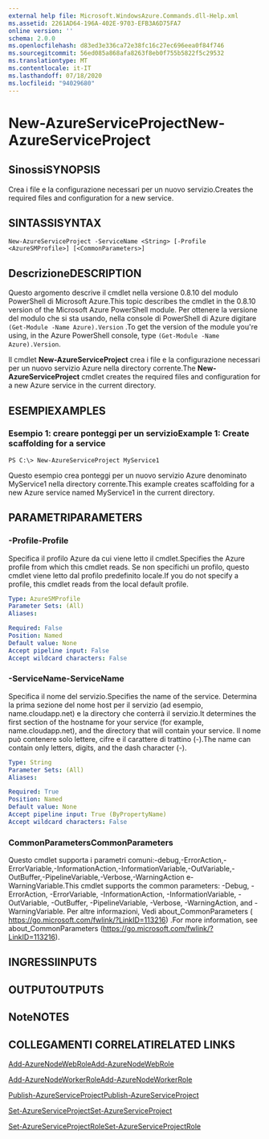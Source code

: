 ```yaml
---
external help file: Microsoft.WindowsAzure.Commands.dll-Help.xml
ms.assetid: 2261AD64-196A-402E-9703-EFB3A6D75FA7
online version: ''
schema: 2.0.0
ms.openlocfilehash: d83ed3e336ca72e38fc16c27ec696eea0f84f746
ms.sourcegitcommit: 56ed085a868afa8263f8eb0f755b5822f5c29532
ms.translationtype: MT
ms.contentlocale: it-IT
ms.lasthandoff: 07/18/2020
ms.locfileid: "94029680"
---
```

# <span data-ttu-id="f2bb2-101">New-AzureServiceProject</span><span class="sxs-lookup"><span data-stu-id="f2bb2-101">New-AzureServiceProject</span></span>

## <span data-ttu-id="f2bb2-102">Sinossi</span><span class="sxs-lookup"><span data-stu-id="f2bb2-102">SYNOPSIS</span></span>
<span data-ttu-id="f2bb2-103">Crea i file e la configurazione necessari per un nuovo servizio.</span><span class="sxs-lookup"><span data-stu-id="f2bb2-103">Creates the required files and configuration for a new service.</span></span>

## <span data-ttu-id="f2bb2-104">SINTASSI</span><span class="sxs-lookup"><span data-stu-id="f2bb2-104">SYNTAX</span></span>

```
New-AzureServiceProject -ServiceName <String> [-Profile <AzureSMProfile>] [<CommonParameters>]
```

## <span data-ttu-id="f2bb2-105">Descrizione</span><span class="sxs-lookup"><span data-stu-id="f2bb2-105">DESCRIPTION</span></span>
<span data-ttu-id="f2bb2-106">Questo argomento descrive il cmdlet nella versione 0.8.10 del modulo PowerShell di Microsoft Azure.</span><span class="sxs-lookup"><span data-stu-id="f2bb2-106">This topic describes the cmdlet in the 0.8.10 version of the Microsoft Azure PowerShell module.</span></span>
<span data-ttu-id="f2bb2-107">Per ottenere la versione del modulo che si sta usando, nella console di PowerShell di Azure digitare `(Get-Module -Name Azure).Version` .</span><span class="sxs-lookup"><span data-stu-id="f2bb2-107">To get the version of the module you're using, in the Azure PowerShell console, type `(Get-Module -Name Azure).Version`.</span></span>

<span data-ttu-id="f2bb2-108">Il cmdlet **New-AzureServiceProject** crea i file e la configurazione necessari per un nuovo servizio Azure nella directory corrente.</span><span class="sxs-lookup"><span data-stu-id="f2bb2-108">The **New-AzureServiceProject** cmdlet creates the required files and configuration for a new Azure service in the current directory.</span></span>

## <span data-ttu-id="f2bb2-109">ESEMPI</span><span class="sxs-lookup"><span data-stu-id="f2bb2-109">EXAMPLES</span></span>

### <span data-ttu-id="f2bb2-110">Esempio 1: creare ponteggi per un servizio</span><span class="sxs-lookup"><span data-stu-id="f2bb2-110">Example 1: Create scaffolding for a service</span></span>
```
PS C:\> New-AzureServiceProject MyService1
```

<span data-ttu-id="f2bb2-111">Questo esempio crea ponteggi per un nuovo servizio Azure denominato MyService1 nella directory corrente.</span><span class="sxs-lookup"><span data-stu-id="f2bb2-111">This example creates scaffolding for a new Azure service named MyService1 in the current directory.</span></span>

## <span data-ttu-id="f2bb2-112">PARAMETRI</span><span class="sxs-lookup"><span data-stu-id="f2bb2-112">PARAMETERS</span></span>

### <span data-ttu-id="f2bb2-113">-Profile</span><span class="sxs-lookup"><span data-stu-id="f2bb2-113">-Profile</span></span>
<span data-ttu-id="f2bb2-114">Specifica il profilo Azure da cui viene letto il cmdlet.</span><span class="sxs-lookup"><span data-stu-id="f2bb2-114">Specifies the Azure profile from which this cmdlet reads.</span></span>
<span data-ttu-id="f2bb2-115">Se non specifichi un profilo, questo cmdlet viene letto dal profilo predefinito locale.</span><span class="sxs-lookup"><span data-stu-id="f2bb2-115">If you do not specify a profile, this cmdlet reads from the local default profile.</span></span>

```yaml
Type: AzureSMProfile
Parameter Sets: (All)
Aliases: 

Required: False
Position: Named
Default value: None
Accept pipeline input: False
Accept wildcard characters: False
```

### <span data-ttu-id="f2bb2-116">-ServiceName</span><span class="sxs-lookup"><span data-stu-id="f2bb2-116">-ServiceName</span></span>
<span data-ttu-id="f2bb2-117">Specifica il nome del servizio.</span><span class="sxs-lookup"><span data-stu-id="f2bb2-117">Specifies the name of the service.</span></span>
<span data-ttu-id="f2bb2-118">Determina la prima sezione del nome host per il servizio (ad esempio, name.cloudapp.net) e la directory che conterrà il servizio.</span><span class="sxs-lookup"><span data-stu-id="f2bb2-118">It determines the first section of the hostname for your service (for example, name.cloudapp.net), and the directory that will contain your service.</span></span>
<span data-ttu-id="f2bb2-119">Il nome può contenere solo lettere, cifre e il carattere di trattino (-).</span><span class="sxs-lookup"><span data-stu-id="f2bb2-119">The name can contain only letters, digits, and the dash character (-).</span></span>

```yaml
Type: String
Parameter Sets: (All)
Aliases: 

Required: True
Position: Named
Default value: None
Accept pipeline input: True (ByPropertyName)
Accept wildcard characters: False
```

### <span data-ttu-id="f2bb2-120">CommonParameters</span><span class="sxs-lookup"><span data-stu-id="f2bb2-120">CommonParameters</span></span>
<span data-ttu-id="f2bb2-121">Questo cmdlet supporta i parametri comuni:-debug,-ErrorAction,-ErrorVariable,-InformationAction,-InformationVariable,-OutVariable,-OutBuffer,-PipelineVariable,-Verbose,-WarningAction e-WarningVariable.</span><span class="sxs-lookup"><span data-stu-id="f2bb2-121">This cmdlet supports the common parameters: -Debug, -ErrorAction, -ErrorVariable, -InformationAction, -InformationVariable, -OutVariable, -OutBuffer, -PipelineVariable, -Verbose, -WarningAction, and -WarningVariable.</span></span> <span data-ttu-id="f2bb2-122">Per altre informazioni, Vedi about_CommonParameters ( https://go.microsoft.com/fwlink/?LinkID=113216) .</span><span class="sxs-lookup"><span data-stu-id="f2bb2-122">For more information, see about_CommonParameters (https://go.microsoft.com/fwlink/?LinkID=113216).</span></span>

## <span data-ttu-id="f2bb2-123">INGRESSI</span><span class="sxs-lookup"><span data-stu-id="f2bb2-123">INPUTS</span></span>

## <span data-ttu-id="f2bb2-124">OUTPUT</span><span class="sxs-lookup"><span data-stu-id="f2bb2-124">OUTPUTS</span></span>

## <span data-ttu-id="f2bb2-125">Note</span><span class="sxs-lookup"><span data-stu-id="f2bb2-125">NOTES</span></span>

## <span data-ttu-id="f2bb2-126">COLLEGAMENTI CORRELATI</span><span class="sxs-lookup"><span data-stu-id="f2bb2-126">RELATED LINKS</span></span>

[<span data-ttu-id="f2bb2-127">Add-AzureNodeWebRole</span><span class="sxs-lookup"><span data-stu-id="f2bb2-127">Add-AzureNodeWebRole</span></span>](./Add-AzureNodeWebRole.md)

[<span data-ttu-id="f2bb2-128">Add-AzureNodeWorkerRole</span><span class="sxs-lookup"><span data-stu-id="f2bb2-128">Add-AzureNodeWorkerRole</span></span>](./Add-AzureNodeWorkerRole.md)

[<span data-ttu-id="f2bb2-129">Publish-AzureServiceProject</span><span class="sxs-lookup"><span data-stu-id="f2bb2-129">Publish-AzureServiceProject</span></span>](./Publish-AzureServiceProject.md)

[<span data-ttu-id="f2bb2-130">Set-AzureServiceProject</span><span class="sxs-lookup"><span data-stu-id="f2bb2-130">Set-AzureServiceProject</span></span>](./Set-AzureServiceProject.md)

[<span data-ttu-id="f2bb2-131">Set-AzureServiceProjectRole</span><span class="sxs-lookup"><span data-stu-id="f2bb2-131">Set-AzureServiceProjectRole</span></span>](./Set-AzureServiceProjectRole.md)


